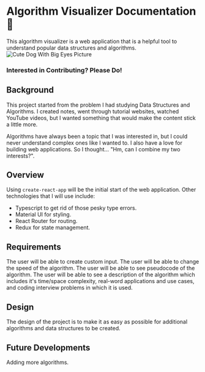 # Algorithm  Visualizer Documentation 👀
This algorithm visualizer is a web application that is a helpful tool to understand popular data structures and algorithms.
![Cute Dog With Big Eyes Picture](https://media.giphy.com/media/51Uiuy5QBZNkoF3b2Z/giphy.gif)

### Interested in Contributing? Please Do!


## Background
This project started from the problem I had studying Data Structures and Algorithms. I created notes, went through tutorial websites, watched YouTube videos, but I wanted something that would make the content stick a little more. 

Algorithms have always been a topic that I was interested in, but I could never understand complex ones like I wanted to. I also have a love for building web applications. So I thought... "Hm, can I combine my two interests?".

## Overview
Using `create-react-app` will be the initial start of the web application. Other technologies that I will use include:

- Typescript to get rid of those pesky type errors.
- Material UI for styling.
- React Router for routing.
- Redux for state management.

## Requirements
The user will be able to create custom input.
The user will be able to change the speed of the algorithm.
The user will be able to see pseudocode of the algorithm.
The user will be able to see a description of the algorithm which includes it's time/space complexity, real-word applications and use cases, and coding interview problems in which it is used.

## Design
The design of the project is to make it as easy as possible for additional algorithms and data structures to be created.

## Future Developments
Adding more algorithms.
